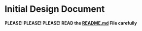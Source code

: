 # Initial Design Document
#### PLEASE! PLEASE! PLEASE! READ the [README.md](../README.md) File carefully
